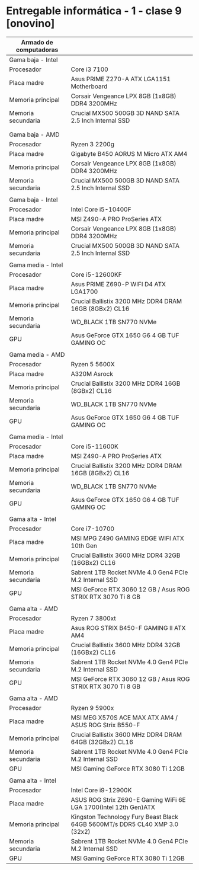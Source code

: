 # Entregable informática - 1 - clase 9 [onovino]

| Armado de computadoras |                                                                               |
|-----------------------------------------------|-------------------------------------------------------------------------------|
|               Gama baja - Intel               |                                                                               |
| Procesador                                    | Core i3 7100                                                                  |
| Placa madre                                   | Asus PRIME Z270-A ATX LGA1151   Motherboard                                   |
| Memoria principal                             | Corsair Vengeance LPX 8GB (1x8GB) DDR4 3200MHz                                |
| Memoria secundaria                            | Crucial MX500 500GB 3D NAND SATA 2.5 Inch Internal SSD                        |
|                                               |                                                                               |
|                                               |                                                                               |
|                Gama baja - AMD                |                                                                               |
| Procesador                                    | Ryzen 3 2200g                                                                 |
| Placa madre                                   | Gigabyte B450 AORUS M Micro ATX AM4                                           |
| Memoria principal                             | Corsair Vengeance LPX 8GB (1x8GB) DDR4 3200MHz                                |
| Memoria secundaria                            | Crucial MX500 500GB 3D NAND SATA 2.5 Inch Internal SSD                        |
|                                               |                                                                               |
| Gama baja - Intel                             |                                                                               |
| Procesador                                    | Intel Core i5-10400F                                                          |
| Placa madre                                   | MSI Z490-A PRO ProSeries ATX                                                  |
| Memoria principal                             | Corsair Vengeance LPX 8GB (1x8GB) DDR4 3200MHz                                |
| Memoria secundaria                            | Crucial MX500 500GB 3D NAND SATA 2.5 Inch Internal SSD                        |
|                                               |                                                                               |
|               Gama media - Intel              |                                                                               |
| Procesador                                    | Core i5-12600KF                                                               |
| Placa madre                                   | Asus PRIME Z690-P WIFI D4 ATX LGA1700                                         |
| Memoria principal                             | Crucial Ballistix 3200 MHz DDR4 DRAM 16GB (8GBx2) CL16                        |
| Memoria secundaria                            | WD_BLACK 1TB SN770 NVMe                                                       |
| GPU                                           | Asus GeForce GTX 1650 G6 4 GB TUF GAMING OC                                   |
|                                               |                                                                               |
|                Gama media - AMD               |                                                                               |
| Procesador                                    | Ryzen 5 5600X                                                                 |
| Placa madre                                   | A320M Asrock                                                                  |
| Memoria principal                             | Crucial Ballistix 3200 MHz DDR4 16GB (8GBx2) CL16                             |
| Memoria secundaria                            | WD_BLACK 1TB SN770 NVMe                                                       |
| GPU                                           | Asus GeForce GTX 1650 G6 4 GB TUF GAMING OC                                   |
|                                               |                                                                               |
|               Gama media - Intel              |                                                                               |
| Procesador                                    | Core i5-11600K                                                                |
| Placa madre                                   | MSI Z490-A PRO ProSeries ATX                                                  |
| Memoria principal                             | Crucial Ballistix 3200 MHz DDR4 DRAM 16GB (8GBx2) CL16                        |
| Memoria secundaria                            | WD_BLACK 1TB SN770 NVMe                                                       |
| GPU                                           | Asus GeForce GTX 1650 G6 4 GB TUF GAMING OC                                   |
|                                               |                                                                               |
|               Gama alta - Intel               |                                                                               |
| Procesador                                    | Core i7-10700                                                                 |
| Placa madre                                   | MSI MPG Z490 GAMING EDGE WIFI ATX 10th Gen                                    |
| Memoria principal                             | Crucial Ballistix 3600 MHz DDR4 32GB (16GBx2) CL16                            |
| Memoria secundaria                            | Sabrent 1TB Rocket NVMe 4.0 Gen4 PCIe M.2 Internal SSD                        |
| GPU                                           | MSI GeForce RTX 3060 12 GB / Asus ROG STRIX RTX 3070 Ti 8 GB                  |
|                                               |                                                                               |
|                Gama alta - AMD                |                                                                               |
| Procesador                                    | Ryzen 7 3800xt                                                                |
| Placa madre                                   | Asus ROG STRIX B450-F GAMING II ATX AM4                                       |
| Memoria principal                             | Crucial Ballistix 3600 MHz DDR4 32GB (16GBx2) CL16                            |
| Memoria secundaria                            | Sabrent 1TB Rocket NVMe 4.0 Gen4 PCIe M.2 Internal SSD                        |
| GPU                                           | MSI GeForce RTX 3060 12 GB / Asus ROG STRIX RTX 3070 Ti 8 GB                  |
|                                               |                                                                               |
|                Gama alta - AMD                |                                                                               |
| Procesador                                    | Ryzen 9 5900x                                                                 |
| Placa madre                                   | MSI MEG X570S ACE MAX ATX AM4  /   ASUS ROG Strix B550-F                      |
| Memoria principal                             | Crucial Ballistix 3600 MHz DDR4 DRAM 64GB (32GBx2) CL16                       |
| Memoria secundaria                            | Sabrent 1TB Rocket NVMe 4.0 Gen4 PCIe M.2 Internal SSD                        |
| GPU                                           | MSI Gaming GeForce RTX 3080 Ti 12GB                                           |
|                                               |                                                                               |
|               Gama alta - Intel               |                                                                               |
| Procesador                                    | Intel Core i9-12900K                                                          |
| Placa madre                                   | ASUS ROG Strix Z690-E Gaming WiFi 6E LGA 1700(Intel 12th Gen)ATX              |
| Memoria principal                             | Kingston Technology Fury Beast Black 64GB 5600MT/s DDR5 CL40 XMP 3.0   (32x2) |
| Memoria secundaria                            | Sabrent 1TB Rocket NVMe 4.0 Gen4 PCIe M.2 Internal SSD                        |
| GPU                                           | MSI Gaming GeForce RTX 3080 Ti 12GB                                           |